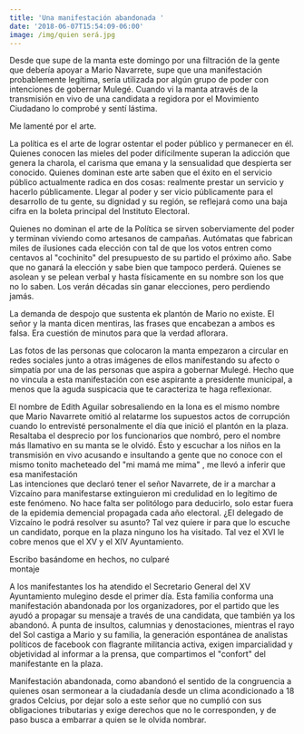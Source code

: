```yaml
---
title: 'Una manifestación abandonada '
date: '2018-06-07T15:54:09-06:00'
image: /img/quien será.jpg
---
```

Desde que supe de la manta este domingo por una filtración de la gente que debería apoyar a Mario Navarrete, supe que una manifestación probablemente legítima, sería utilizada por algún grupo de poder con intenciones de gobernar Mulegé. Cuando vi la manta através de la transmisión en vivo de una candidata a regidora por el Movimiento Ciudadano lo comprobé y sentí lástima.

Me lamenté por el arte.

La política es el arte de lograr ostentar el poder público y permanecer en él. Quienes conocen las mieles del poder difícilmente superan la adicción que genera la charola, el carisma que emana y la sensualidad que despierta ser conocido. Quienes dominan este arte saben que el éxito en el servicio público actualmente radica en dos cosas: realmente prestar un servicio y hacerlo públicamente. Llegar al poder y ser vicio públicamente para el desarrollo de tu gente, su dignidad y su región, se reflejará como una baja cifra en la boleta principal del Instituto Electoral.

Quienes no dominan el arte de la Política se sirven soberviamente del poder y terminan viviendo como artesanos de campañas. Autómatas que fabrican miles de ilusiones cada elección con tal de que los votos entren como centavos al "cochinito" del presupuesto de su partido el próximo año. Sabe que no ganará la elección y sabe bien que tampoco perderá. Quienes se asolean y se pelean verbal y hasta físicamente en su nombre son los que no lo saben. Los verán décadas sin ganar elecciones, pero perdiendo jamás.

La demanda de despojo que sustenta ek plantón de Mario no existe. El señor y la manta dicen mentiras, las frases que encabezan a ambos es falsa. Era cuestión de minutos para que la verdad aflorara.

Las fotos de las personas que colocaron la manta empezaron a circular en redes sociales junto a otras imágenes de ellos manifestando su afecto o simpatía por una de las personas que aspira a gobernar Mulegé. Hecho que no vincula a esta manifestación con ese aspirante a presidente municipal, a menos que la aguda suspicacia que te caracteriza te haga reflexionar. 

El nombre de Edith Aguilar sobresaliendo en la lona es el mismo nombre que Mario Navarrete omitió al relatarme los supuestos actos de corrupción cuando lo entrevisté personalmente el día que inició el plantón en la plaza. Resaltaba el desprecio por los funcionarios que nombró, pero el nombre más llamativo en su manta se le olvidó. Ésto y escuchar a los niños en la transmisión en vivo   acusando e insultando a gente que no conoce con el mismo tonito macheteado del "mi mamá me mima" , me llevó a inferir que esa manifestación \
 Las intenciones que declaró tener el señor Navarrete, de ir a marchar a Vizcaíno para manifestarse extinguieron mi credulidad en lo legítimo de este fenómeno. No hace falta ser politólogo para deducirlo, solo estar fuera de la epidemia demencial propagada cada año electoral. ¿El delegado de Vizcaíno le podrá resolver su asunto? Tal vez quiere ir para que lo escuche un candidato, porque en la plaza ninguno los ha visitado. Tal vez el XVI le cobre menos que el XV y el XIV Ayuntamiento.

Escribo basándome en hechos, no culparé\
montaje

A los manifestantes los ha atendido el Secretario General del XV Ayuntamiento mulegino desde el primer día. Esta familia conforma una manifestación abandonada por los organizadores, por el partido que les ayudó a propagar su mensaje a través de una candidata, que también ya los abandonó. A punta de insultos, calumnias y denostaciones, mientras el rayo del Sol castiga a Mario y su familia, la generación espontánea de analistas políticos de facebook con flagrante militancia activa, exigen imparcialidad y objetividad al informar a la prensa, que compartimos el "confort" del manifestante en la plaza. 

Manifestación abandonada, como abandonó el sentido de la congruencia a quienes osan sermonear a la ciudadanía desde un clima acondicionado a 18 grados Celcius, por dejar solo a este señor que no cumplió con sus obligaciones tributarias y exige derechos que no le corresponden, y de paso busca a embarrar a quien se le olvida nombrar.
